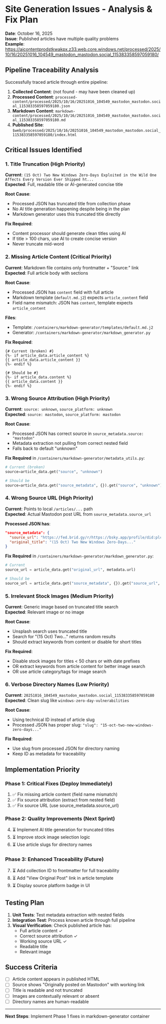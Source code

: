 # Site Generation Issues - Analysis & Fix Plan

**Date**: October 16, 2025  
**Issue**: Published articles have multiple quality problems  
**Example**: https://aicontentprodstkwakpx.z33.web.core.windows.net/processed/2025/10/16/20251016_104549_mastodon_mastodon.social_115383358597059180/

## Pipeline Traceability Analysis

Successfully traced article through entire pipeline:

1. **Collected Content**: (not found - may have been cleaned up)
2. **Processed Content**: `processed-content/processed/2025/10/16/20251016_104549_mastodon_mastodon.social_115383358597059180.json`
3. **Markdown Content**: `markdown-content/processed/2025/10/16/20251016_104549_mastodon_mastodon.social_115383358597059180.md`
4. **Published Site**: `$web/processed/2025/10/16/20251016_104549_mastodon_mastodon.social_115383358597059180/index.html`

## Critical Issues Identified

### 1. Title Truncation (High Priority)
**Current**: `(15 Oct) Two New Windows Zero-Days Exploited in the Wild One Affects Every Version Ever Shipped ht...`  
**Expected**: Full, readable title or AI-generated concise title

**Root Cause**: 
- Processed JSON has truncated title from collection phase
- No AI title generation happening despite being in the plan
- Markdown generator uses this truncated title directly

**Fix Required**:
- Content processor should generate clean titles using AI
- If title > 100 chars, use AI to create concise version
- Never truncate mid-word

### 2. Missing Article Content (Critical Priority)
**Current**: Markdown file contains only frontmatter + "Source:" link  
**Expected**: Full article body with sections

**Root Cause**:
- Processed JSON has `content` field with full article
- Markdown template (`default.md.j2`) expects `article_content` field
- Field name mismatch: JSON has `content`, template expects `article_content`

**Files**:
- Template: `/containers/markdown-generator/templates/default.md.j2`
- Generator: `/containers/markdown-generator/markdown_generator.py`

**Fix Required**:
```jinja2
{# Current (broken) #}
{%- if article_data.article_content %}
{{ article_data.article_content }}
{%- endif %}

{# Should be #}
{%- if article_data.content %}
{{ article_data.content }}
{%- endif %}
```

### 3. Wrong Source Attribution (High Priority)
**Current**: `source: unknown`, `source_platform: unknown`  
**Expected**: `source: mastodon`, `source_platform: mastodon`

**Root Cause**:
- Processed JSON has correct source in `source_metadata.source: "mastodon"`
- Metadata extraction not pulling from correct nested field
- Falls back to default "unknown"

**Fix Required** in `/containers/markdown-generator/metadata_utils.py`:
```python
# Current (broken)
source=article_data.get("source", "unknown")

# Should be
source=article_data.get("source_metadata", {}).get("source", "unknown")
```

### 4. Wrong Source URL (High Priority)
**Current**: Points to local `/articles/...` path  
**Expected**: Actual Mastodon post URL from `source_metadata.source_url`

**Processed JSON has**:
```json
"source_metadata": {
  "source_url": "https://fed.brid.gy/r/https://bsky.app/profile/did:plc:xwbve7fktqqaph76re6bjwnh/post/3m3ck5r2njk2m",
  "original_title": "(15 Oct) Two New Windows Zero-Days..."
}
```

**Fix Required** in `/containers/markdown-generator/markdown_generator.py`:
```python
# Current
source_url = article_data.get("original_url", metadata.url)

# Should be
source_url = article_data.get("source_metadata", {}).get("source_url", metadata.url)
```

### 5. Irrelevant Stock Images (Medium Priority)
**Current**: Generic image based on truncated title search  
**Expected**: Relevant image or no image

**Root Cause**:
- Unsplash search uses truncated title
- Search for "(15 Oct) Two..." returns random results
- Should extract keywords from content or disable for short titles

**Fix Required**:
- Disable stock images for titles < 50 chars or with date prefixes
- OR extract keywords from article content for better image search
- OR use article category/tags for image search

### 6. Verbose Directory Names (Low Priority)
**Current**: `20251016_104549_mastodon_mastodon.social_115383358597059180`  
**Expected**: Clean slug like `windows-zero-day-vulnerabilities`

**Root Cause**:
- Using technical ID instead of article slug
- Processed JSON has proper slug: `"slug": "15-oct-two-new-windows-zero-days..."`

**Fix Required**:
- Use slug from processed JSON for directory naming
- Keep ID as metadata for traceability

## Implementation Priority

### Phase 1: Critical Fixes (Deploy Immediately)
1. ✅ Fix missing article content (field name mismatch)
2. ✅ Fix source attribution (extract from nested field)
3. ✅ Fix source URL (use source_metadata.source_url)

### Phase 2: Quality Improvements (Next Sprint)
4. ⏳ Implement AI title generation for truncated titles
5. ⏳ Improve stock image selection logic
6. ⏳ Use article slugs for directory names

### Phase 3: Enhanced Traceability (Future)
7. ⏳ Add collection ID to frontmatter for full traceability
8. ⏳ Add "View Original Post" link in article template
9. ⏳ Display source platform badge in UI

## Testing Plan

1. **Unit Tests**: Test metadata extraction with nested fields
2. **Integration Test**: Process known article through full pipeline
3. **Visual Verification**: Check published article has:
   - Full article content ✓
   - Correct source attribution ✓
   - Working source URL ✓
   - Readable title
   - Relevant image

## Success Criteria

- [ ] Article content appears in published HTML
- [ ] Source shows "Originally posted on Mastodon" with working link
- [ ] Title is readable and not truncated
- [ ] Images are contextually relevant or absent
- [ ] Directory names are human-readable

---

**Next Steps**: Implement Phase 1 fixes in markdown-generator container
